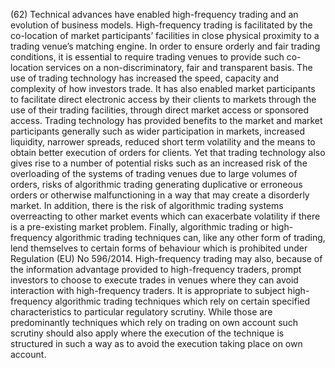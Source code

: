 (62) Technical advances have enabled high-frequency trading and an evolution of business models. High-frequency trading is facilitated by the co-location of market participants’ facilities in close physical proximity to a trading venue’s matching engine. In order to ensure orderly and fair trading conditions, it is essential to require trading venues to provide such co-location services on a non-discriminatory, fair and transparent basis. The use of trading technology has increased the speed, capacity and complexity of how investors trade. It has also enabled market participants to facilitate direct electronic access by their clients to markets through the use of their trading facilities, through direct market access or sponsored access. Trading technology has provided benefits to the market and market participants generally such as wider participation in markets, increased liquidity, narrower spreads, reduced short term volatility and the means to obtain better execution of orders for clients. Yet that trading technology also gives rise to a number of potential risks such as an increased risk of the overloading of the systems of trading venues due to large volumes of orders, risks of algorithmic trading generating duplicative or erroneous orders or otherwise malfunctioning in a way that may create a disorderly market. In addition, there is the risk of algorithmic trading systems overreacting to other market events which can exacerbate volatility if there is a pre-existing market problem. Finally, algorithmic trading or high-frequency algorithmic trading techniques can, like any other form of trading, lend themselves to certain forms of behaviour which is prohibited under Regulation (EU) No 596/2014. High-frequency trading may also, because of the information advantage provided to high-frequency traders, prompt investors to choose to execute trades in venues where they can avoid interaction with high-frequency traders. It is appropriate to subject high-frequency algorithmic trading techniques which rely on certain specified characteristics to particular regulatory scrutiny. While those are predominantly techniques which rely on trading on own account such scrutiny should also apply where the execution of the technique is structured in such a way as to avoid the execution taking place on own account.